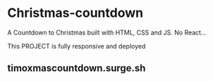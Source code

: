 # Christmas-countdown
A Countdown to Christmas built with HTML, CSS and JS. No React...

This PROJECT is fully responsive and deployed 
## timoxmascountdown.surge.sh
